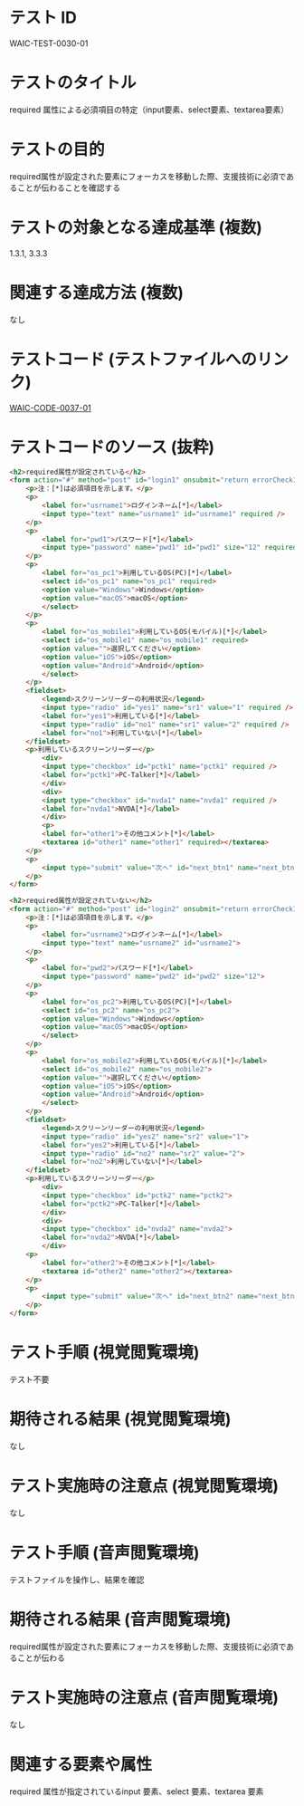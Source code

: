 # テスト ID

WAIC-TEST-0030-01

# テストのタイトル

required 属性による必須項目の特定（input要素、select要素、textarea要素）

# テストの目的

required属性が設定された要素にフォーカスを移動した際、支援技術に必須であることが伝わることを確認する

# テストの対象となる達成基準 (複数)

1.3.1, 3.3.3

# 関連する達成方法 (複数)

なし

# テストコード (テストファイルへのリンク)

[WAIC-CODE-0037-01](https://waic.github.io/as_test/WAIC-CODE/WAIC-CODE-0037-01.html)

# テストコードのソース (抜粋)

```html
<h2>required属性が設定されている</h2>
<form action="#" method="post" id="login1" onsubmit="return errorCheck1()">
	<p>注：[*]は必須項目を示します。</p>
	<p>
		<label for="usrname1">ログインネーム[*]</label>
		<input type="text" name="usrname1" id="usrname1" required />
	</p>
	<p>
		<label for="pwd1">パスワード[*]</label>
		<input type="password" name="pwd1" id="pwd1" size="12" required />
	</p>
	<p>
		<label for="os_pc1">利用しているOS(PC)[*]</label>
		<select id="os_pc1" name="os_pc1" required>
		<option value="Windows">Windows</option>
		<option value="macOS">macOS</option>
		</select>
	</p>
	<p>
		<label for="os_mobile1">利用しているOS(モバイル)[*]</label>
		<select id="os_mobile1" name="os_mobile1" required>
		<option value="">選択してください</option>
		<option value="iOS">iOS</option>
		<option value="Android">Android</option>
		</select>
	</p>
	<fieldset>
		<legend>スクリーンリーダーの利用状況</legend>
		<input type="radio" id="yes1" name="sr1" value="1" required />
		<label for="yes1">利用している[*]</label>
		<input type="radio" id="no1" name="sr1" value="2" required />
		<label for="no1">利用していない[*]</label>
	</fieldset>
	<p>利用しているスクリーンリーダー</p>
		<div>
		<input type="checkbox" id="pctk1" name="pctk1" required />
		<label for="pctk1">PC-Talker[*]</label>
		</div>
		<div>
		<input type="checkbox" id="nvda1" name="nvda1" required />
		<label for="nvda1">NVDA[*]</label>
		</div>
		<p>
		<label for="other1">その他コメント[*]</label>
		<textarea id="other1" name="other1" required></textarea>
	</p>
	<p>
		<input type="submit" value="次へ" id="next_btn1" name="next_btn1" />
	</p>
</form>

<h2>required属性が設定されていない</h2>
<form action="#" method="post" id="login2" onsubmit="return errorCheck1()">
	<p>注：[*]は必須項目を示します。</p>
	<p>
		<label for="usrname2">ログインネーム[*]</label>
		<input type="text" name="usrname2" id="usrname2">
	</p>
	<p>
		<label for="pwd2">パスワード[*]</label>
		<input type="password" name="pwd2" id="pwd2" size="12">
	</p>
	<p>
		<label for="os_pc2">利用しているOS(PC)[*]</label>
		<select id="os_pc2" name="os_pc2">
		<option value="Windows">Windows</option>
		<option value="macOS">macOS</option>
		</select>
	</p>
	<p>
		<label for="os_mobile2">利用しているOS(モバイル)[*]</label>
		<select id="os_mobile2" name="os_mobile2">
		<option value="">選択してください</option>
		<option value="iOS">iOS</option>
		<option value="Android">Android</option>
		</select>
	</p>
	<fieldset>
		<legend>スクリーンリーダーの利用状況</legend>
		<input type="radio" id="yes2" name="sr2" value="1">
		<label for="yes2">利用している[*]</label>
		<input type="radio" id="no2" name="sr2" value="2">
		<label for="no2">利用していない[*]</label>
	</fieldset>
	<p>利用しているスクリーンリーダー</p>
		<div>
		<input type="checkbox" id="pctk2" name="pctk2">
		<label for="pctk2">PC-Talker[*]</label>
		</div>
		<div>
		<input type="checkbox" id="nvda2" name="nvda2">
		<label for="nvda2">NVDA[*]</label>
		</div>
	<p>
		<label for="other2">その他コメント[*]</label>
		<textarea id="other2" name="other2"></textarea>
	</p>
	<p>
		<input type="submit" value="次へ" id="next_btn2" name="next_btn2" />
	</p>
</form>
```

# テスト手順 (視覚閲覧環境)

テスト不要

# 期待される結果 (視覚閲覧環境)

なし

# テスト実施時の注意点 (視覚閲覧環境)

なし

# テスト手順 (音声閲覧環境)

テストファイルを操作し、結果を確認

# 期待される結果 (音声閲覧環境)

required属性が設定された要素にフォーカスを移動した際、支援技術に必須であることが伝わる

# テスト実施時の注意点 (音声閲覧環境)

なし

# 関連する要素や属性

required 属性が指定されているinput 要素、select 要素、textarea 要素

